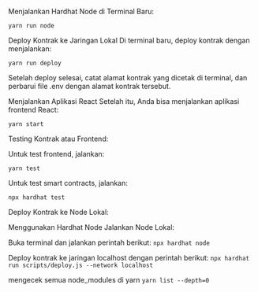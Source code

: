Menjalankan Hardhat Node di Terminal Baru:

```yarn run node```

Deploy Kontrak ke Jaringan Lokal
Di terminal baru, deploy kontrak dengan menjalankan:

```yarn run deploy```

Setelah deploy selesai, catat alamat kontrak yang dicetak di terminal, dan perbarui file .env dengan alamat kontrak tersebut.

Menjalankan Aplikasi React
Setelah itu, Anda bisa menjalankan aplikasi frontend React:

```yarn start```

Testing Kontrak atau Frontend:

Untuk test frontend, jalankan:

```yarn test```


Untuk test smart contracts, jalankan:

```npx hardhat test```

Deploy Kontrak ke Node Lokal:

Menggunakan Hardhat Node
Jalankan Node Lokal:

Buka terminal dan jalankan perintah berikut:
```npx hardhat node```

Deploy kontrak ke jaringan localhost dengan perintah berikut:
```npx hardhat run scripts/deploy.js --network localhost```

mengecek semua node_modules di yarn 
```yarn list --depth=0```